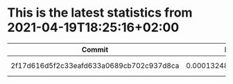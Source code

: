 # This is the latest statistics from 2021-04-19T18:25:16+02:00
| Commit    | Mean  | Stddev|
|----       |----   |----   |
| 2f17d616d5f2c33eafd633a0689cb702c937d8ca  |0.00013248798499385472 |9.094115876011566e-05  |
